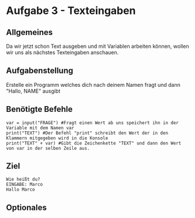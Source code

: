# Aufgabe 3 - Texteingaben
## Allgemeines
Da wir jetzt schon Text ausgeben und mit Variablen arbeiten können, wollen wir uns als nächstes Texteingaben anschauen.


## Aufgabenstellung
Erstelle ein Programm welches dich nach deinem Namen fragt und dann "Hallo, NAME" ausgibt

## Benötigte Befehle
```
var = input("FRAGE") #Fragt einen Wert ab uns speichert ihn in der Variable mit dem Namen var
print("TEXT") #Der Befehl "print" schreibt den Wert der in den Klammern mitgegeben wird in die Konsole
print("TEXT" + var) #Gibt die Zeichenkette "TEXT" und dann den Wert von var in der selben Zeile aus.
```
## Ziel
```
Wie heißt du? 
EINGABE: Marco
Hallo Marco
```
## Optionales
